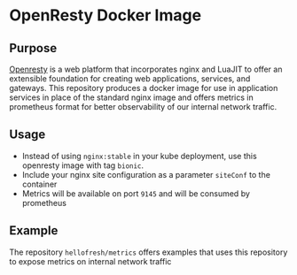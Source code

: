 # OpenResty Docker Image

## Purpose

[Openresty](https://openresty.org/en/) is a web platform that incorporates nginx and LuaJIT to offer an extensible foundation for creating web applications, services, and gateways. This repository produces a docker image for use in application services in place of the standard nginx image and offers metrics in prometheus format for better observability of our internal network traffic.

## Usage

- Instead of using `nginx:stable` in your kube deployment, use this openresty image with tag `bionic`.
- Include your nginx site configuration as a parameter `siteConf` to the container
- Metrics will be available on port `9145` and will be consumed by prometheus

## Example

The repository `hellofresh/metrics` offers examples that uses this repository to expose metrics on internal network traffic

